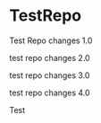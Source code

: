 # TestRepo

Test Repo changes 1.0

test repo changes 2.0

test repo changes 3.0

test repo changes 4.0

Test
